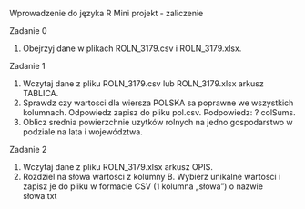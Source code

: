 Wprowadzenie do języka R
  Mini projekt - zaliczenie
  
Zadanie 0
1) Obejrzyj dane w plikach ROLN_3179.csv i ROLN_3179.xlsx.

Zadanie 1
1) Wczytaj dane z pliku ROLN_3179.csv lub ROLN_3179.xlsx arkusz TABLICA.
2) Sprawdz czy wartosci dla wiersza POLSKA sa poprawne we wszystkich kolumnach. Odpowiedz zapisz
do pliku pol.csv. Podpowiedz: ? colSums.
3) Oblicz srednia powierzchnie uzytków rolnych na jedno gospodarstwo w podziale na lata i województwa.

Zadanie 2
1) Wczytaj dane z pliku ROLN_3179.xlsx arkusz OPIS.
2) Rozdziel na słowa wartosci z kolumny B. Wybierz unikalne wartosci i zapisz je do pliku w formacie
CSV (1 kolumna „słowa”) o nazwie słowa.txt
